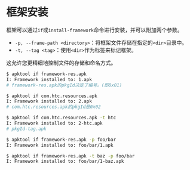 # 框架安装

框架可以通过`if`或`install-framework`命令进行安装，并可以附加两个参数。

- `-p, --frame-path <directory>`：将框架文件存储在指定的`<dir>`目录中。
- `-t, --tag <tag>`：使用`<dir>`作为标签来标记框架。

这允许您更精细地控制文件的存储和命名方式。

```bash
$ apktool if framework-res.apk
I: Framework installed to: 1.apk
# framework-res.apk的pkgId决定了编号。(即0x01)

$ apktool if com.htc.resources.apk
I: Framework installed to: 2.apk
# com.htc.resources.apk的pkgId是0x02

$ apktool if com.htc.resources.apk -t htc
I: Framework installed to: 2-htc.apk
# pkgId-tag.apk

$ apktool if framework-res.apk -p foo/bar
I: Framework installed to: foo/bar/1.apk

$ apktool if framework-res.apk -t baz -p foo/bar
I: Framework installed to: foo/bar/1-baz.apk
```